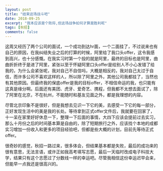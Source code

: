 ```yaml
---
layout: post
title: "结束这场战斗吧"
date: 2018-09-25
excerpt: "我本应该是个败将,但这场战争如何才算是胜利呢"
tags: [秋招]
comments: false
---
```


这周又经历了两个公司的面试，一个成功到达hr面，一个二面挂了，不过说来也有自己的原因，在我纠结失业之后的打算的时候，阿里给了我口头offer，这令我感到高兴，也十分感慨。在我实习时第一个投的就是阿里，最终的目标也是阿里，曲曲折折终于是进了阿里，紧张以至于怀疑阿里口头offer是给别人不小心发错了给我的，为什么会紧张呢，我对自己不自信吗，大概是相反的，我对自己太过于自信，而许多公司不喜欢这样的人，所以除了阿里之外，其他公司我都挂了，当然也有其他原因。但最终我的保底offer是我的目标offer，不相信命运的我，也只能有这真是缘分啊。后面还有美团、虎牙、爱奇艺、携程，但我都不太想去面试了，除了阿里在北京，不在杭州，不能随时和基友见面之外，都是我理想的内容。

尽管北京印象不是很好，但是我想去见识一下它的美，去感受一下它的每一部分，正好发现生活中的美是我的长处。等待拿到正式offer文件后，我就要在回家了，十一呆在家里好好休息一下，整理一下后面的事情，大四下应该会提前过去实习，那么十月份之后的时间基本算是自由的，除了短期旅行之外，应该找个本地的成都实习增加一份收入和更多的项目经验吧，但都是些大概的计划，目前先等待正式offer。

很奇妙的感觉，秋招一路过来，很多体会，但结果基本都是失败，最后的成功来的很有意思，无法言语，或许正如我高考填写志愿，最后一天临时改成电子科技大学，结果只有这个志愿过了分数线一样的幸运吧。尽管我相信这份幸运迟早会来，但能早一点我还是很高兴的。